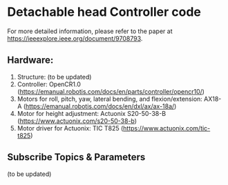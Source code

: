 # Detachable head Controller code
For more detailed information, please refer to the paper at https://ieeexplore.ieee.org/document/9708793.

## Hardware: 
1. Structure: (to be updated)
2. Controller: OpenCR1.0 (https://emanual.robotis.com/docs/en/parts/controller/opencr10/)
3. Motors for roll, pitch, yaw, lateral bending, and flexion/extension: AX18-A (https://emanual.robotis.com/docs/en/dxl/ax/ax-18a/)
4. Motor for height adjustment: Actuonix S20-50-38-B (https://www.actuonix.com/s20-50-38-b)
5. Motor driver for Actuonix: TIC T825 (https://www.actuonix.com/tic-t825)
 
## Subscribe Topics & Parameters 
(to be updated)
